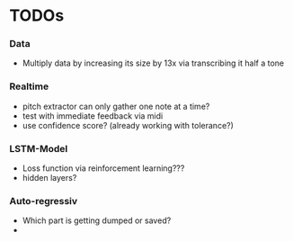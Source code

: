 # TODOs

### Data
- Multiply data by increasing its size by 13x via transcribing it half a tone

### Realtime
- pitch extractor can only gather one note at a time?
- test with immediate feedback via midi
- use confidence score? (already working with tolerance?)

### LSTM-Model
- Loss function via reinforcement learning???
- hidden layers?

### Auto-regressiv
- Which part is getting dumped or saved?
- 